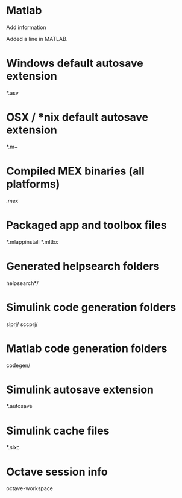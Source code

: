 # Matlab

Add information

Added a line in MATLAB.

# Windows default autosave extension
*.asv

# OSX / *nix default autosave extension
*.m~

# Compiled MEX binaries (all platforms)
*.mex*

# Packaged app and toolbox files
*.mlappinstall
*.mltbx

# Generated helpsearch folders
helpsearch*/

# Simulink code generation folders
slprj/
sccprj/

# Matlab code generation folders
codegen/

# Simulink autosave extension
*.autosave

# Simulink cache files
*.slxc

# Octave session info
octave-workspace
